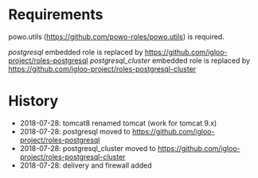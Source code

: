 # Requirements

powo.utils (https://github.com/powo-roles/powo.utils) is required.

*postgresql* embedded role is replaced by https://github.com/igloo-project/roles-postgresql
*postgresql_cluster* embedded role is replaced by https://github.com/igloo-project/roles-postgresql-cluster

# History

* 2018-07-28: tomcat8 renamed tomcat (work for tomcat 9.x)
* 2018-07-28: postgresql moved to https://github.com/igloo-project/roles-postgresql
* 2018-07-28: postgresql\_cluster moved to https://github.com/igloo-project/roles-postgresql-cluster
* 2018-07-28: delivery and firewall added

